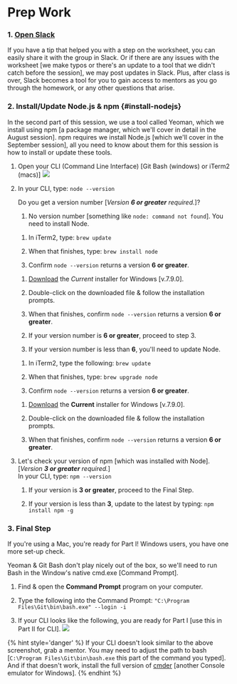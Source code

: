 # Prep Work

### 1. <a href="slack://channel?team=T06BZHS4U&id=C0BGBKGG6">Open Slack</a>

If you have a tip that helped you with a step on the worksheet, you can easily share it with the group in Slack. Or if there are any issues with the worksheet [we make typos or there's an update to a tool that we didn't catch before the session], we may post updates in Slack. Plus, after class is over, Slack becomes a tool for you to gain access to mentors as you go through the homework, or any other questions that arise.

### 2. Install/Update Node.js & npm {#install-nodejs}

In the second part of this session, we use a tool called Yeoman, which we install using npm [a package manager, which we'll cover in detail in the August session]. npm requires we install Node.js [which we'll cover in the September session], all you need to know about them for this session is how to install or update these tools.

1.  Open your CLI (Command Line Interface) [Git Bash (windows) or iTerm2 (macs)]
![](../images/3.png)

2.  In your CLI, type: ``node --version``

    Do you get a version number [_Version **6 or greater** required._]?

    1. No version number [something like `node: command not found`]. You need to install Node.

      <!--sec data-title="Mac - Install Node" data-id="sectionInstallMac" data-show=true data-collapse=true ces-->

      1. In iTerm2, type: ``brew update``

      2. When that finishes, type: ``brew install node``

      3. Confirm ``node --version`` returns a version **6 or greater**.

      <!--endsec-->

      <!--sec data-title="Windows - Install Node" data-id="sectionInstallWindows" data-show=true data-collapse=true ces-->

      1. [Download](https://nodejs.org/en/) the _Current_ installer for Windows [v.7.9.0].

      2. Double-click on the downloaded file & follow the installation prompts.

      3. When that finishes, confirm ``node --version`` returns a version **6 or greater**.

      <!--endsec-->

    2. If your version number is **6 or greater**, proceed to step 3.

    2. If your version number is less than **6**, you'll need to update Node.

      <!--sec data-title="Mac - Update Node" data-id="sectionUpdateMac" data-show=true data-collapse=true ces-->

      1. In iTerm2, type the following: ``brew update``

      2. When that finishes, type: ``brew upgrade node``

      3. Confirm ``node --version`` returns a version **6 or greater**.

      <!--endsec-->

      <!--sec data-title="Windows - Update Node" data-id="sectionUpdateWindows" data-show=true data-collapse=true ces-->

      1. [Download](https://nodejs.org/en/) the **Current** installer for Windows [v.7.9.0].

      2. Double-click on the downloaded file & follow the installation prompts.

      3. When that finishes, confirm ``node --version`` returns a version **6 or greater**.

      <!--endsec-->  

3. Let's check your version of npm [which was installed with Node]. [_Version **3 or greater** required._]  
   In your CLI, type: ``npm --version``  

   1. If your version is **3 or greater**, proceed to the Final Step.

   2. If your version is less than **3**, update to the latest by typing: ``npm install npm -g``

### 3. Final Step

If you're using a Mac, you're ready for Part I! Windows users, you have one more set-up check.

<!--sec data-title="Windows" data-id="cliWindowsException" data-show=true data-collapse=true ces-->

Yeoman & Git Bash don't play nicely out of the box, so we'll need to run Bash in the Window's native cmd.exe [Command Prompt].

1. Find & open the **Command Prompt** program on your computer.

2. Type the following into the Command Prompt: ``"C:\Program Files\Git\bin\bash.exe" --login -i``

3. If your CLI looks like the following, you are ready for Part I [use this in Part II for CLI].
![](../images/windows-cmd-bash.png)

{% hint style='danger' %}
If your CLI doesn't look similar to the above screenshot, grab a mentor. You may need to adjust the path to bash [``C:\Program Files\Git\bin\bash.exe`` this part of the command you typed]. And if that doesn't work, install the full version of [cmder](http://cmder.net/) [another Console emulator for Windows].
{% endhint %}

<!--endsec-->
